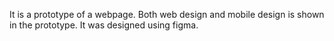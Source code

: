 It is a prototype of a webpage.
Both web design and mobile design is shown in the prototype.
It was designed using figma.
